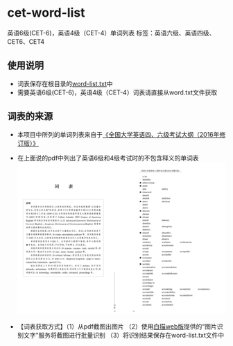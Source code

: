 # cet-word-list
英语6级(CET-6)，英语4级（CET-4）单词列表
标签：英语六级、英语四级、CET6、CET4

## 使用说明
- 词表保存在根目录的[word-list.txt](https://github.com/JavaProgrammerLB/cet-word-list/blob/master/word-list.txt)中
- 需要英语6级(CET-6)，英语4级（CET-4）词表请直接从word.txt文件获取

## 词表的来源
- 本项目中所列的单词列表来自于[《全国大学英语四、六级考试大纲（2016年修订版）》](https://cet.neea.edu.cn/res/Home/1704/55b02330ac17274664f06d9d3db8249d.pdf)

- 在上面说的pdf中列出了英语6级和4级考试时的不包含释义的单词表
![单词表](./document-used-assets/word-list.jpg)

- 【词表获取方式】（1）从pdf截图出图片 （2）使用[白描web版](https://web.baimiaoapp.com/)提供的“图片识别文字”服务将截图进行批量识别 （3）将识别结果保存在word-list.txt文件中
